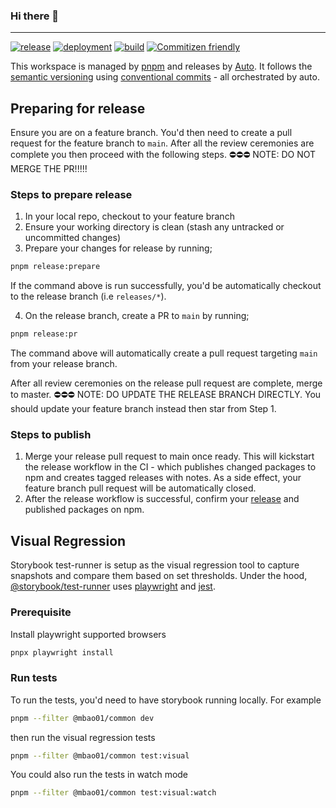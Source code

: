 ### Hi there 👋

<!--
**mbao01/mbao01** is a ✨ _special_ ✨ repository because its `README.md` (this file) appears on your GitHub profile.

Here are some ideas to get you started:

- 🔭 I’m currently working on ...
- 🌱 I’m currently learning ...
- 👯 I’m looking to collaborate on ...
- 🤔 I’m looking for help with ...
- 💬 Ask me about ...
- 📫 How to reach me: ...
- 😄 Pronouns: ...
- ⚡ Fun fact: ...
-->

---


[![release](https://github.com/mbao01/mbao01/actions/workflows/release.yml/badge.svg?branch=main&event=push)](https://github.com/mbao01/mbao01/actions/workflows/release.yml)
[![deployment](https://github.com/mbao01/mbao01/actions/workflows/deployment.yml/badge.svg?branch=main)](https://github.com/mbao01/mbao01/actions/workflows/deployment.yml)
[![build](https://github.com/mbao01/mbao01/actions/workflows/build.yml/badge.svg?branch=main)](https://github.com/mbao01/mbao01/actions/workflows/build.yml)
[![Commitizen friendly](https://img.shields.io/badge/commitizen-friendly-brightgreen.svg)](http://commitizen.github.io/cz-cli/)

This workspace is managed by [pnpm](https://pnpm.io/cli/run) and releases by [Auto](https://intuit.github.io/auto). It follows the [semantic versioning](https://semver.org/) using [conventional commits](https://www.conventionalcommits.org/en/v1.0.0/) - all orchestrated by auto.

## Preparing for release
Ensure you are on a feature branch. You'd then need to create a pull request for the feature branch to `main`. After all the review ceremonies are complete you then proceed with the following steps. ⛔️⛔️⛔️ NOTE: DO NOT MERGE THE PR!!!!!

### Steps to prepare release
1. In your local repo, checkout to your feature branch
2. Ensure your working directory is clean (stash any untracked or uncommitted changes)
3. Prepare your changes for release by running;
```sh
pnpm release:prepare
```
If the command above is run successfully, you'd be automatically checkout to the release branch (i.e `releases/*`).

4. On the release branch, create a PR to `main` by running;
```sh
pnpm release:pr
```
The command above will automatically create a pull request targeting `main` from your release branch.

After all review ceremonies on the release pull request are complete, merge to master. ⛔️⛔️⛔️ NOTE: DO UPDATE THE RELEASE BRANCH DIRECTLY. You should update your feature branch instead then star from Step 1.

### Steps to publish
1. Merge your release pull request to main once ready. This will kickstart the release workflow in the CI - which publishes changed packages to npm and creates tagged releases with notes. As a side effect, your feature branch pull request will be automatically closed.
2. After the release workflow is successful, confirm your [release](https://github.com/mbao01/mbao01/releases) and published packages on npm.


## Visual Regression
Storybook test-runner is setup as the visual regression tool to capture snapshots and compare them based on set thresholds.
Under the hood, [@storybook/test-runner](https://www.npmjs.com/package/@storybook/test-runner) uses [playwright](https://npmjs.com/package/playwright) and [jest](https://www.npmjs.com/package/jest).

### Prerequisite
Install playwright supported browsers
```sh
pnpx playwright install
```

### Run tests
To run the tests, you'd need to have storybook running locally. For example
```sh
pnpm --filter @mbao01/common dev
```

then run the visual regression tests
```sh
pnpm --filter @mbao01/common test:visual
```

You could also run the tests in watch mode
```sh
pnpm --filter @mbao01/common test:visual:watch
```
